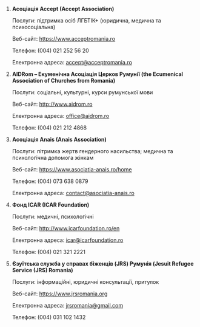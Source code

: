 
1. **Асоціація Accept (Accept Association)**

   Послуги: підтримка осіб ЛГБТІК+ (юридична, медична та психосоціальна)


   Веб-сайт: https://www.acceptromania.ro

   Телефон: (004) 021 252 56 20

   Електронна адреса: accept@acceptromania.ro

2. **AIDRom – Екуменічна Асоціація Церков Румунії
(the Ecumenical Association of Churches from Romania)**

   Послуги: соціальні, культурні, курси румунської мови


   Веб-сайт: http://www.aidrom.ro

   Електронна адреса: office@aidrom.ro

   Телефон: (004) 021 212 4868

3. **Асоціація Anais (Anais Association)**

   Послуги: пітримка жертв гендерного насильства; медична та психологічна допомога жінкам

   Веб-сайт: https://www.asociatia-anais.ro/home

   Телефон: (004) 073 638 0879

   Електронна адреса: contact@asociatia-anais.ro

4. **Фонд ICAR (ICAR Foundation)**

   Послуги: медичні, психологічні


   Веб-сайт: http://www.icarfoundation.ro/en

   Електронна адреса: icar@icarfoundation.ro

   Телефон: (004) 021 321 2221

5. **Єзуїтська служба у справах біженців (JRS)
   Румунія (Jesuit Refugee Service (JRS) Romania)**

   Послуги: інформаційні, юридичні консультації, притулок

   Веб-сайт: https://www.jrsromania.org

   Електронна адреса: jrsromania@gmail.com

   Телефон: (004) 031 102 1432








